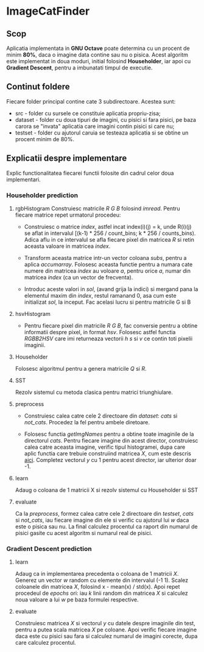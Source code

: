 # ImageCatFinder

## Scop

Aplicatia implementata in **GNU Octave** poate determina cu un procent de minim
**80%**, daca o imagine data contine sau nu o pisica. Acest algoritm este implementat
in doua moduri, initial folosind **Householder**, iar apoi cu **Gradient Descent**,
pentru a imbunatati timpul de executie.

## Continut foldere

Fiecare folder principal contine cate 3 subdirectoare. Acestea sunt:

* src - folder cu sursele ce constituie aplicatia propriu-zisa;
* dataset - folder cu doua tipuri de imagini, cu pisici si fara pisici, pe baza
carora se "invata" aplicatia care imagini contin pisici si care nu;
* testset - folder cu ajutorul caruia se testeaza aplicatia si se obtine un
procent minim de 80%.

## Explicatii despre implementare

Explic functionalitatea fiecarei functii folosite din cadrul celor doua implementari.

### Householder prediction

1. rgbHistogram
  Construiesc matricile *R* *G* *B* folosind *imread*. Pentru fiecare matrice repet
  urmatorul procedeu:

    * Construiesc o matrice *index*, astfel incat index(i)(j) = k, unde R(i)(j) se 
    aflat in intervalul \[(k-1) * 256 / count_bins; k * 256 / counts_bins). Adica
    aflu in ce intervalul se afla fiecare pixel din matricea *R* si retin aceasta
    valoare in matricea *index*.

    * Transform aceasta matrice intr-un vector coloana *subs*, pentru a aplica
    *accumarray*. Folosesc aceasta functie pentru a numara cate numere din matricea
    *index* au voloare *a*, pentru orice *a*, numar din matricea *index*
    (ca un vector de frecventa).
    
    * Introduc aceste valori in *sol*, (avand grija
    la indici) si mergand pana la elementul maxim din *index*, restul ramanand 0,
    asa cum este initializat *sol*, la inceput.
    Fac acelasi lucru si pentru matricile G si B

2. hsvHistogram
  
    * Pentru fiecare pixel din matricile *R* *G* *B*, fac conversie pentru a obtine
    informatii despre pixel, in format *hsv*. Folosesc astfel functia *RGBB2HSV*
    care imi returneaza vectorii *h* *s* si *v* ce contin toti pixelii imaginii.

3. Householder
    
    Folosesc algoritmul pentru a genera matricile *Q* si *R*.

4. SST

    Rezolv sistemul cu metoda clasica pentru matrici triunghiulare.

5. preprocess

    * Construiesc calea catre cele 2 directoare din *dataset*: *cats* si *not_cats*. 
    Procedez la fel pentru ambele diretoare.

    * Folosesc functia *getImgNames* pentru a obtine toate imaginile de la directorul
    *cats*. Pentru fiecare imagine din acest director, construiesc calea catre
    aceasta imagine, verific tipul histogramei, dupa care aplic functia care trebuie
    construiind matricea *X*, cum este descris [aici](https://acs.curs.pub.ro/2019/pluginfile.php/67380/mod_resource/content/12/Tema%201%20MN%20-%202020.pdf#subsubsection.3.2.3).
    Completez vectorul *y* cu 1 pentru acest director, iar ulterior doar -1.

6. learn

    Adaug o coloana de 1 matricii X si rezolv sistemul cu Householder si SST

7. evaluate

    Ca la *preprocess*, formez calea catre cele 2 directoare din *testset*,
    *cats* si *not_cats*, iau fiecare imagine din ele si verific cu ajutorul lui
    *w* daca este o pisica sau nu. La final calculez procentul ca raport din numarul
    de pisici gasite cu acest algoritm si numarul real de pisici.


### Gradient Descent prediction

1. learn

    Adaug ca in implementarea precedenta o coloana de 1 matricii *X*. Generez un
    vector *w* random cu elemente din intervalul (-1 1). Scalez coloanele
    din matricea *X*, folosind x - mean(x) / std(x). Apoi repet procedeul de *epochs* ori:
    iau *k* linii random din matricea *X* si calculez noua valoare a lui *w* pe baza formulei
    respective.

2. evaluate

    Construiesc matricea *X* si vectorul *y* cu datele despre imaginile din test,
    pentru a putea scala matricea *X* pe coloane. Apoi verific fiecare imagine daca este
    cu pisici sau fara si calculez numarul de imagini corecte, dupa care calculez procentul.

